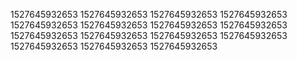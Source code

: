 1527645932653
1527645932653
1527645932653
1527645932653
1527645932653
1527645932653
1527645932653
1527645932653
1527645932653
1527645932653
1527645932653
1527645932653
1527645932653
1527645932653
1527645932653